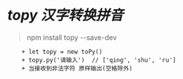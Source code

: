 # *topy 汉字转换拼音*

> npm install topy --save-dev


```
    + let topy = new toPy()
    + topy.py('请输入')  // ['qing', 'shu', 'ru']
    + 当接收到非法字符 原样输出(空格除外)
```